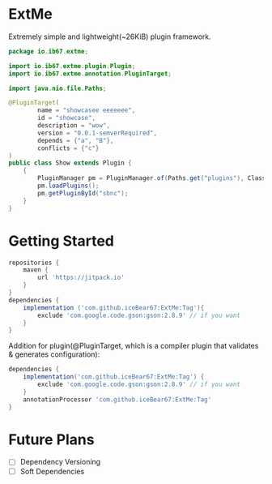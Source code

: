 # ExtMe
Extremely simple and lightweight(~26KiB) plugin framework.

```java
package io.ib67.extme;

import io.ib67.extme.plugin.Plugin;
import io.ib67.extme.annotation.PluginTarget;

import java.nio.file.Paths;

@PluginTarget(
        name = "showcasee eeeeeee",
        id = "showcase",
        description = "wow",
        version = "0.0.1-semverRequired",
        depends = {"a", "B"},
        conflicts = {"c"}
)
public class Show extends Plugin {
    {
        PluginManager pm = PluginManager.of(Paths.get("plugins"), ClassSharingStrategy.DEPEND);
        pm.loadPlugins();
        pm.getPluginById("sbnc");
    }
}
```
# Getting Started
```groovy
repositories {
    maven {
        url 'https://jitpack.io'
    }
}
dependencies {
    implementation ('com.github.iceBear67:ExtMe:Tag'){
        exclude 'com.google.code.gson:gson:2.8.9' // if you want
    }
}
```

Addition for plugin(@PluginTarget, which is a compiler plugin that validates & generates configuration):

```groovy
dependencies {
    implementation('com.github.iceBear67:ExtMe:Tag') {
        exclude 'com.google.code.gson:gson:2.8.9' // if you want
    }
    annotationProcessor 'com.github.iceBear67:ExtMe:Tag'
}
```

# Future Plans

- [ ] Dependency Versioning
- [ ] Soft Dependencies
